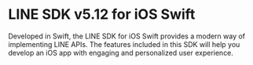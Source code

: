 # LINE SDK v5.12 for iOS Swift

Developed in Swift, the LINE SDK for iOS Swift provides a modern way of implementing LINE APIs. The features included in this SDK will help you develop an iOS app with engaging and personalized user experience.

